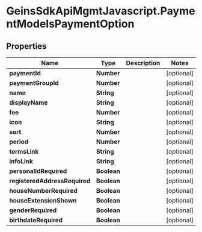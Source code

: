 # GeinsSdkApiMgmtJavascript.PaymentModelsPaymentOption

## Properties

Name | Type | Description | Notes
------------ | ------------- | ------------- | -------------
**paymentId** | **Number** |  | [optional] 
**paymentGroupId** | **Number** |  | [optional] 
**name** | **String** |  | [optional] 
**displayName** | **String** |  | [optional] 
**fee** | **Number** |  | [optional] 
**icon** | **String** |  | [optional] 
**sort** | **Number** |  | [optional] 
**period** | **Number** |  | [optional] 
**termsLink** | **String** |  | [optional] 
**infoLink** | **String** |  | [optional] 
**personalIdRequired** | **Boolean** |  | [optional] 
**registeredAddressRequired** | **Boolean** |  | [optional] 
**houseNumberRequired** | **Boolean** |  | [optional] 
**houseExtensionShown** | **Boolean** |  | [optional] 
**genderRequired** | **Boolean** |  | [optional] 
**birthdateRequired** | **Boolean** |  | [optional] 


